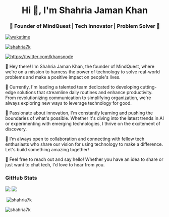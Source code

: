<h1 align="center">Hi 👋, I'm Shahria Jaman Khan</h1>
<h3 align="center">🚀 Founder of MindQuest | Tech Innovator | Problem Solver 🌟</h3>

[![wakatime](https://wakatime.com/badge/user/5e23cad1-12f9-4ef0-9f3c-6b1113e92dc0.svg)](https://wakatime.com/@5e23cad1-12f9-4ef0-9f3c-6b1113e92dc0)

<p align="left"> <a href="https://github.com/ryo-ma/github-profile-trophy"><img src="https://github-profile-trophy.vercel.app/?username=shahria7k" alt="shahria7k" /></a> </p>

<p align="left"> <a href="https://twitter.com/khansnode" target="blank"><img src="https://img.shields.io/twitter/follow/khansnode?logo=twitter&style=for-the-badge" alt="https://twitter.com/khansnode" /></a> </p>



👋 Hey there! I'm Shahria Jaman Khan, the founder of MindQuest, where we're on a mission to harness the power of technology to solve real-world problems and make a positive impact on people's lives.

🔧 Currently, I'm leading a talented team dedicated to developing cutting-edge solutions that streamline daily routines and enhance productivity. From revolutionizing communication to simplifying organization, we're always exploring new ways to leverage technology for good.

🌱 Passionate about innovation, I'm constantly learning and pushing the boundaries of what's possible. Whether it's diving into the latest trends in AI or experimenting with emerging technologies, I thrive on the excitement of discovery.

🤝 I'm always open to collaboration and connecting with fellow tech enthusiasts who share our vision for using technology to make a difference. Let's build something amazing together!

💬 Feel free to reach out and say hello! Whether you have an idea to share or just want to chat tech, I'd love to hear from you.



### GitHub Stats
![](https://raw.githubusercontent.com/shahria7k/shahria7k/main/profile-summary-card-output/dracula/3-stats.svg)
![](https://raw.githubusercontent.com/shahria7k/shahria7k/main/profile-summary-card-output/dracula/2-most-commit-language.svg)

<!-- <h3 align="left">Support:</h3>
<p><a href="https://www.buymeacoffee.com/shahria7k"> <img align="left" src="https://cdn.buymeacoffee.com/buttons/v2/default-yellow.png" height="50" width="210" alt="shahria7k" /></a></p><br><br> -->

 <!-- <p><img align="left" src="https://github-readme-stats.vercel.app/api/top-langs?username=shahria7k&show_icons=true&theme=dark&locale=en&layout=compact" alt="shahria7k" /></p> -->

<p>&nbsp;<img align="center" src="https://github-readme-stats.vercel.app/api?username=shahria7k&show_icons=true&theme=dark&locale=en" alt="shahria7k" /></p>

<p><img align="center" src="https://github-readme-streak-stats.herokuapp.com/?user=shahria7k&theme=dark" alt="shahria7k" /></p>
